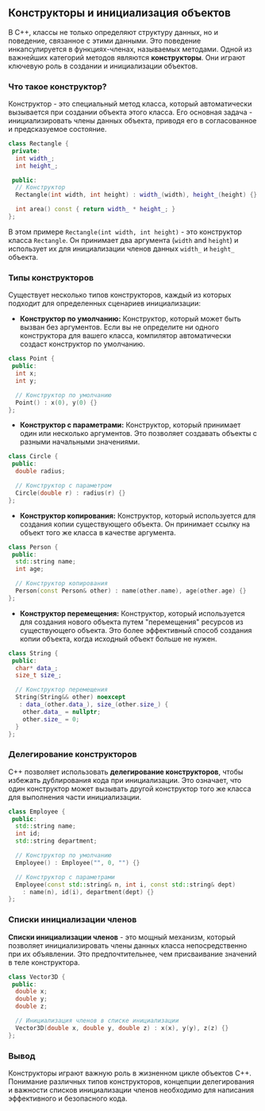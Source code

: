 ## Конструкторы и инициализация объектов

В C++, классы не только определяют структуру данных, но и поведение, связанное с этими данными. Это поведение инкапсулируется в функциях-членах, называемых методами. Одной из важнейших категорий методов являются **конструкторы**. Они играют ключевую роль в создании и инициализации объектов.

### Что такое конструктор?

Конструктор - это специальный метод класса, который автоматически вызывается при создании объекта этого класса. Его основная задача - инициализировать члены данных объекта, приводя его в согласованное и предсказуемое состояние.

```c++
class Rectangle {
 private:
  int width_;
  int height_;

 public:
  // Конструктор
  Rectangle(int width, int height) : width_(width), height_(height) {}

  int area() const { return width_ * height_; }
};
```

В этом примере `Rectangle(int width, int height)` - это конструктор класса `Rectangle`. Он принимает два аргумента (`width` and `height`) и использует их для инициализации членов данных `width_` и `height_` объекта.

### Типы конструкторов

Существует несколько типов конструкторов, каждый из которых подходит для определенных сценариев инициализации:

* **Конструктор по умолчанию:** Конструктор, который может быть вызван без аргументов. Если вы не определите ни одного конструктора для вашего класса, компилятор автоматически создаст конструктор по умолчанию.

```c++
class Point {
 public:
  int x;
  int y;

  // Конструктор по умолчанию
  Point() : x(0), y(0) {}
};
```

* **Конструктор с параметрами:** Конструктор, который принимает один или несколько аргументов. Это позволяет создавать объекты с разными начальными значениями.

```c++
class Circle {
 public:
  double radius;

  // Конструктор с параметром
  Circle(double r) : radius(r) {}
};
```

* **Конструктор копирования:** Конструктор, который используется для создания копии существующего объекта. Он принимает ссылку на объект того же класса в качестве аргумента.

```c++
class Person {
 public:
  std::string name;
  int age;

  // Конструктор копирования
  Person(const Person& other) : name(other.name), age(other.age) {}
};
```

* **Конструктор перемещения:** Конструктор, который используется для создания нового объекта путем "перемещения" ресурсов из существующего объекта. Это более эффективный способ создания копии объекта, когда исходный объект больше не нужен.

```c++
class String {
 public:
  char* data_;
  size_t size_;

  // Конструктор перемещения
  String(String&& other) noexcept 
   : data_(other.data_), size_(other.size_) {
    other.data_ = nullptr;
    other.size_ = 0;
  }
};
```

### Делегирование конструкторов

C++ позволяет использовать **делегирование конструкторов**, чтобы избежать дублирования кода при инициализации. Это означает, что один конструктор может вызывать другой конструктор того же класса для выполнения части инициализации.

```c++
class Employee {
 public:
  std::string name;
  int id;
  std::string department;

  // Конструктор по умолчанию
  Employee() : Employee("", 0, "") {}

  // Конструктор с параметрами
  Employee(const std::string& n, int i, const std::string& dept) 
    : name(n), id(i), department(dept) {}
};
```

### Списки инициализации членов

**Списки инициализации членов** - это мощный механизм, который позволяет инициализировать члены данных класса непосредственно при их объявлении. Это предпочтительнее, чем присваивание значений в теле конструктора.

```c++
class Vector3D {
 public:
  double x;
  double y;
  double z;

  // Инициализация членов в списке инициализации
  Vector3D(double x, double y, double z) : x(x), y(y), z(z) {}
};
```

### Вывод

Конструкторы играют важную роль в жизненном цикле объектов C++. Понимание различных типов конструкторов, концепции делегирования и важности списков инициализации членов необходимо для написания эффективного и безопасного кода.